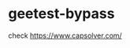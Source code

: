 # geetest-bypass
check https://www.capsolver.com/ 





















                                                                                                                                                                                                  